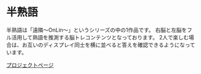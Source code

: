 # 半熟語

半熟語は「遠隣～OnLin～」というシリーズの中の1作品です。 右脳と左脳をフル活用して熟語を推測する脳トレコンテンツとなっております。 2人で楽しむ場合は、お互いのディスプレイ同士を横に並べると答えを確認できるようになっています。

[プロジェクトページ](../project/hanjukugo/)
